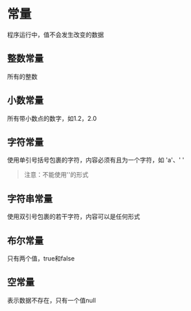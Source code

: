 # 常量

程序运行中，值不会发生改变的数据

## 整数常量

所有的整数

## 小数常量

所有带小数点的数字，如1.2，2.0

## 字符常量

使用单引号括号包裹的字符，内容必须有且为一个字符，如 'a'、' '
> 注意：不能使用''的形式
>
## 字符串常量

使用双引号包裹的若干字符，内容可以是任何形式

## 布尔常量

只有两个值，true和false

## 空常量

表示数据不存在，只有一个值null
